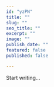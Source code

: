```yaml
---
id: "yzPN"
title: ""
slug: ""
seo_title: ""
excerpt: ""
image: ""
publish_date: ""
featured: false
published: false

---
```


Start writing...

